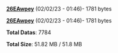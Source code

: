 [**26EAwpey**](/data/26EAwpey.txt) (02/02/23 - 01:46)- 1781 bytes

[**26EAwpey**](/data/26EAwpey.txt) (02/02/23 - 01:46)- 1781 bytes

**Total Datas**: 7784

**Total Size**: 51.82 MB / 51.8 MB